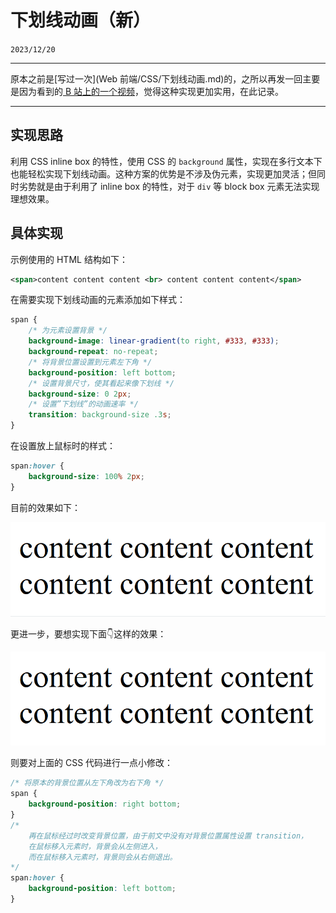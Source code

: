 # 下划线动画（新）

``2023/12/20``

- - -

原本之前是[写过一次](Web 前端/CSS/下划线动画.md)的，之所以再发一回主要是因为看到的[ B 站上的一个视频](https://www.bilibili.com/video/BV1Rb4y1g7bp/)，觉得这种实现更加实用，在此记录。

- - -

## 实现思路

利用 CSS inline box 的特性，使用 CSS 的 ``background`` 属性，实现在多行文本下也能轻松实现下划线动画。这种方案的优势是不涉及伪元素，实现更加灵活；但同时劣势就是由于利用了 inline box 的特性，对于 ``div`` 等 block box 元素无法实现理想效果。

## 具体实现

示例使用的 HTML 结构如下：

```xml
<span>content content content <br> content content content</span>
```

在需要实现下划线动画的元素添加如下样式：

```css
span {
    /* 为元素设置背景 */
    background-image: linear-gradient(to right, #333, #333);
    background-repeat: no-repeat;
    /* 将背景位置设置到元素左下角 */
    background-position: left bottom;
    /* 设置背景尺寸，使其看起来像下划线 */
    background-size: 0 2px;
    /* 设置”下划线”的动画速率 */
    transition: background-size .3s;
}
```

在设置放上鼠标时的样式：

```css
span:hover {
    background-size: 100% 2px;
}
```

目前的效果如下：

![sceenshot1](.下划线动画（新）/sceenshot1.gif)

更进一步，要想实现下面👇这样的效果：

![sceenshot1](.下划线动画（新）/sceenshot2.gif)

则要对上面的 CSS 代码进行一点小修改：

```css
/* 将原本的背景位置从左下角改为右下角 */
span {
    background-position: right bottom;
}
/* 
    再在鼠标经过时改变背景位置，由于前文中没有对背景位置属性设置 transition，
    在鼠标移入元素时，背景会从左侧进入，
    而在鼠标移入元素时，背景则会从右侧退出。
*/
span:hover {
    background-position: left bottom;
}
```
